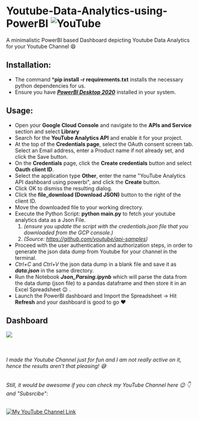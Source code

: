 # Youtube-Data-Analytics-using-PowerBI ![YouTube](https://cdn.emojidex.com/emoji/xxhdpi/YouTube.png "YouTube")
A minimalistic PowerBI based Dashboard depicting Youtube Data Analytics for your Youtube Channel :smile: 

## Installation:
* The command ***pip install -r requirements.txt** installs the necessary python dependencies for us.
* Ensure you have [***PowerBI Desktop 2020***](https://powerbi.microsoft.com/en-us/downloads/) installed in your system.

## Usage:
* Open your **Google Cloud Console** and navigate to the **APIs and Service** section and select **Library**
* Search for the **YouTube Analytics API** and enable it for your project.
* At the top of the **Credentials page**, select the OAuth consent screen tab. Select an Email address, enter a Product name if not already set, and click the Save button.
* On the **Credentials** page, click the **Create credentials** button and select **Oauth client ID**.
* Select the application type **Other**, enter the name "YouTube Analytics API dashboard using powerbi", and click the **Create** button.
* Click OK to dismiss the resulting dialog.
* Click the **file_download (Download JSON)** button to the right of the client ID.
* Move the downloaded file to your working directory.
* Execute the Python Script: **python main.py** to fetch your youtube analytics data as a Json File. 
    1. *(ensure you update the script with the credentials.json file that you downloaded from the GCP console.)*
    2. *(Source: https://github.com/youtube/api-samples)*
* Proceed with the user authentication and authorization steps, in order to generate the json data dump from Youtube for your channel in the terminal.
* *Ctrl+C* and *Ctrl+V* the json data dump in a blank file and save it as ***data.json*** in the same directory.
* Run the Notebook ***Json_Parsing.ipynb*** which will parse the data from the data dump (json file) to a pandas dataframe and then store it in an Excel Spreadsheet :wink: .
* Launch the PowerBI dashboard and Import the Spreadsheet -> Hit **Refresh** and your dashboard is good to go :heart:

## Dashboard 
<kbd>
<img src="https://user-images.githubusercontent.com/29462447/103466002-d924c280-4d66-11eb-9e85-4cd01f63707f.png" data-canonical-src="https://user-images.githubusercontent.com/29462447/103466002-d924c280-4d66-11eb-9e85-4cd01f63707f.png"/> 
</kbd>

&nbsp;

###### I made the Youtube Channel just for fun and I am not really active on it, hence the results aren't that pleasing! 😅 
###### Still, it would be awesome if you can check my YouTube Channel here :wink: 👇 and "Subsrcibe":

[![My YouTube Channel Link](https://user-images.githubusercontent.com/29462447/103466326-1cccfb80-4d6a-11eb-9ef1-8ae8447668f2.png)](https://www.youtube.com/channel/UCXJWeuSfr9cNYAK2SX2l8EQ)

